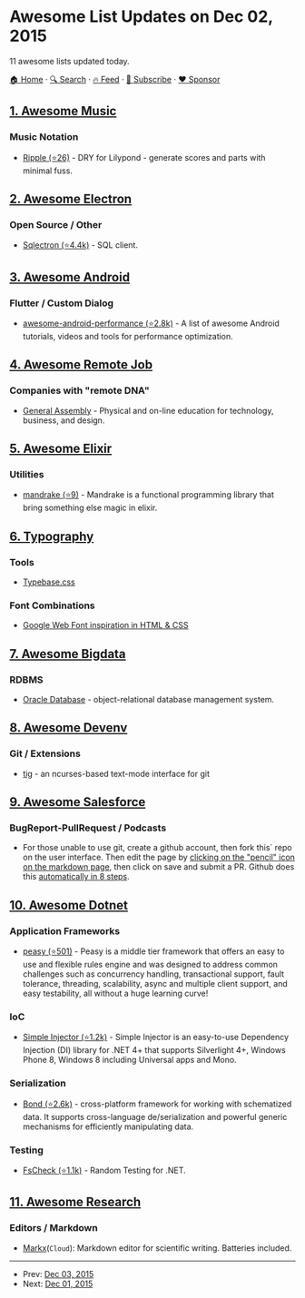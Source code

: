 # Awesome List Updates on Dec 02, 2015

11 awesome lists updated today.

[🏠 Home](/README.md) · [🔍 Search](https://www.trackawesomelist.com/search/) · [🔥 Feed](https://www.trackawesomelist.com/rss.xml) · [📮 Subscribe](https://trackawesomelist.us17.list-manage.com/subscribe?u=d2f0117aa829c83a63ec63c2f&id=36a103854c) · [❤️  Sponsor](https://github.com/sponsors/theowenyoung)



## [1. Awesome Music](/content/ciconia/awesome-music/README.md)

### Music Notation

*   [Ripple (⭐26)](https://github.com/ciconia/ripple/) - DRY for Lilypond - generate scores and parts with minimal fuss.

## [2. Awesome Electron](/content/sindresorhus/awesome-electron/README.md)

### Open Source / Other

*   [Sqlectron (⭐4.4k)](https://github.com/sqlectron/sqlectron-gui) - SQL client.

## [3. Awesome Android](/content/JStumpp/awesome-android/README.md)

### Flutter / Custom Dialog

*   [awesome-android-performance (⭐2.8k)](https://github.com/Juude/awesome-android-performance) - A list of awesome Android tutorials, videos and tools for performance optimization.

## [4. Awesome Remote Job](/content/lukasz-madon/awesome-remote-job/README.md)

### Companies with "remote DNA"

*   [General Assembly](https://generalassemb.ly/careers) - Physical and on-line education for technology, business, and design.

## [5. Awesome Elixir](/content/h4cc/awesome-elixir/README.md)

### Utilities

*   [mandrake (⭐9)](https://github.com/mbasso/mandrake) - Mandrake is a functional programming library that bring something else magic in elixir.

## [6. Typography](/content/deanhume/typography/README.md)

### Tools

*   [Typebase.css](http://devinhunt.github.io/typebase.css/)

### Font Combinations

*   [Google Web Font inspiration in HTML & CSS](http://tobiasahlin.com/typesource/)

## [7. Awesome Bigdata](/content/newTendermint/awesome-bigdata/README.md)

### RDBMS

*   [Oracle Database](http://www.oracle.com/us/corporate/features/database-12c/index.html) - object-relational database management system.

## [8. Awesome Devenv](/content/jondot/awesome-devenv/README.md)

### Git / Extensions

*   [tig](http://jonas.nitro.dk/tig/) - an ncurses-based text-mode interface for git

## [9. Awesome Salesforce](/content/mailtoharshit/awesome-salesforce/README.md)

### BugReport-PullRequest / Podcasts

*   For those unable to use git, create a github account, then fork this\` repo on the user interface. Then edit the page by [clicking on the "pencil" icon on the markdown page](https://help.github.com/articles/editing-files-in-your-repository/), then click on save and submit a PR. Github does this [automatically in 8 steps](https://help.github.com/articles/editing-files-in-another-user-s-repository/).

## [10. Awesome Dotnet](/content/quozd/awesome-dotnet/README.md)

### Application Frameworks

*   [peasy (⭐501)](https://github.com/peasy/Peasy.NET) - Peasy is a middle tier framework that offers an easy to use and flexible rules engine and was designed to address common challenges such as concurrency handling, transactional support, fault tolerance, threading, scalability, async and multiple client support, and easy testability, all without a huge learning curve!

### IoC

*   [Simple Injector (⭐1.2k)](https://github.com/simpleinjector/SimpleInjector) - Simple Injector is an easy-to-use Dependency Injection (DI) library for .NET 4+ that supports Silverlight 4+, Windows Phone 8, Windows 8 including Universal apps and Mono.

### Serialization

*   [Bond (⭐2.6k)](https://github.com/Microsoft/bond) - cross-platform framework for working with schematized data. It supports cross-language de/serialization and powerful generic mechanisms for efficiently manipulating data.

### Testing

*   [FsCheck (⭐1.1k)](https://github.com/fscheck/FsCheck) - Random Testing for .NET.

## [11. Awesome Research](/content/emptymalei/awesome-research/README.md)

### Editors / Markdown

*   [Markx](http://markx.herokuapp.com/)(`Cloud`): Markdown editor for scientific writing. Batteries included.

---

- Prev: [Dec 03, 2015](/content/2015/12/03/README.md)
- Next: [Dec 01, 2015](/content/2015/12/01/README.md)